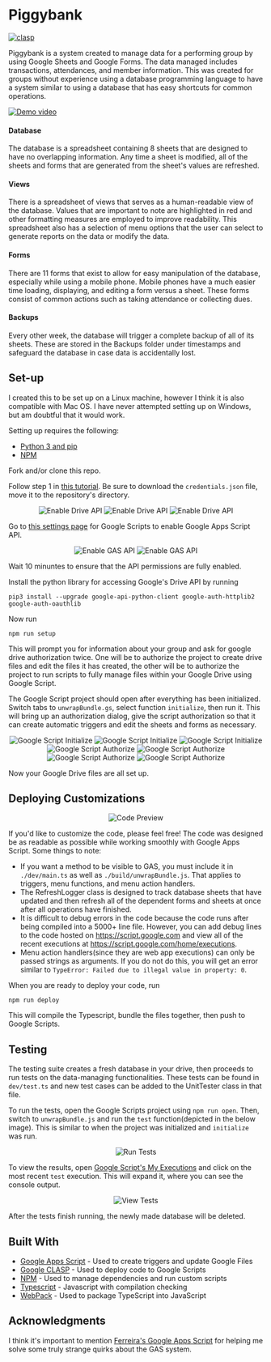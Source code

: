 # Piggybank

[![clasp](https://img.shields.io/badge/built%20with-clasp-4285f4.svg)](https://github.com/google/clasp)

Piggybank is a system created to manage data for a performing group by using
Google Sheets and Google Forms. The data managed includes transactions,
attendances, and member information. This was created for groups without
experience using a database programming language to have a system similar
to using a database that has easy shortcuts for common operations.

[![Demo video](https://i.imgur.com/BSASBoS.png)](https://youtu.be/lqzI_y59EEI)

#### Database
The database is a spreadsheet containing 8 sheets that are designed to have
no overlapping information. Any time a sheet is modified, all of the sheets
and forms that are generated from the sheet's values are refreshed.

#### Views
There is a spreadsheet of views that serves as a human-readable view of the
database. Values that are important to note are highlighted in red and other
formatting measures are employed to improve readability. This spreadsheet also
has a selection of menu options that the user can select to generate reports
on the data or modify the data.

#### Forms
There are 11 forms that exist to allow for easy manipulation of the database,
especially while using a mobile phone. Mobile phones have a much easier time
loading, displaying, and editing a form versus a sheet. These forms consist
of common actions such as taking attendance or collecting dues.

#### Backups
Every other week, the database will trigger a complete backup of all of its
sheets. These are stored in the Backups folder under timestamps and safeguard
the database in case data is accidentally lost.

## Set-up

I created this to be set up on a Linux machine, however I think it is also
compatible with Mac OS. I have never attempted setting up on Windows, but am
doubtful that it would work.

Setting up requires the following:
* [Python 3 and pip][link_python]
* [NPM][link_npm]

Fork and/or clone this repo.

Follow step 1 in [this tutorial][link_quickstart]. Be sure to download the
`credentials.json` file, move it to the repository's directory.

<p align="center">
 <img alt="Enable Drive API" src="https://i.imgur.com/wLkAPLc.png" title="Enable Drive API">
 <img alt="Enable Drive API" src="https://i.imgur.com/bumBvCI.png" title="Enable Drive API">
 <img alt="Enable Drive API" src="https://i.imgur.com/5OaPeHX.png" title="Enable Drive API">
</p>

Go to [this settings page](https://script.google.com/u/3/home/usersettings) for Google Scripts to enable Google Apps Script API.

<p align="center">
 <img alt="Enable GAS API" src="https://i.imgur.com/IbKyJyl.png" title="Enable GAS API">
 <img alt="Enable GAS API" src="https://i.imgur.com/e1Kyivi.png" title="Enable GAS API">
</p>

Wait 10 minuntes to ensure that the API permissions are fully enabled.

Install the python library for accessing Google's Drive API by running

```
pip3 install --upgrade google-api-python-client google-auth-httplib2 google-auth-oauthlib
```

Now run

```
npm run setup
```

This will prompt you for information about your group and ask for google drive
authorization twice. One will be to authorize the project to create drive files
and edit the files it has created, the other will be to authorize the project
to run scripts to fully manage files within your Google Drive using Google
Script.

The Google Script project should open after everything has been initialized.
Switch tabs to `unwrapBundle.gs`, select function `initialize`, then run it.
This will bring up an authorization dialog, give the script authorization so
that it can create automatic triggers and edit the sheets and forms as
necessary.

<p align="center">
 <img alt="Google Script Initialize" src="https://i.imgur.com/abvXAtj.png" title="Google Script Initialize">
 <img alt="Google Script Initialize" src="https://i.imgur.com/QRIsqM6.png" title="Google Script Initialize">
 <img alt="Google Script Initialize" src="https://i.imgur.com/ymBs31y.png" title="Google Script Initialize">
 <img alt="Google Script Authorize" src="https://i.imgur.com/k46o0Cy.png" title="Google Script Authorize">
 <img alt="Google Script Authorize" src="https://i.imgur.com/d4dfVzO.png" title="Google Script Authorize">
 <img alt="Google Script Authorize" src="https://i.imgur.com/ltqBg98.png" title="Google Script Authorize">
 <img alt="Google Script Authorize" src="https://i.imgur.com/xlaoQ7G.png" title="Google Script Authorize">
</p>

Now your Google Drive files are all set up.

## Deploying Customizations

<p align="center">
 <img alt="Code Preview" src="https://i.imgur.com/YQkQ6Ex.png" title="Code Preview">
</p>

If you'd like to customize the code, please feel free! The code was designed
be as readable as possible while working smoothly with Google Apps Script. Some
things to note:

* If you want a method to be visible to GAS, you must include it in
`./dev/main.ts` as well as `./build/unwrapBundle.js`. That applies to triggers,
menu functions, and menu action handlers.
* The RefreshLogger class is designed to track database sheets that have
updated and then refresh all of the dependent forms and sheets at once after
all operations have finished.
* It is difficult to debug errors in the code because the code runs after being
compiled into a 5000+ line file. However, you can add debug lines to the code
hosted on https://script.google.com and view all of the recent executions at
https://script.google.com/home/executions.
* Menu action handlers(since they are web app executions) can only be passed
strings as arguments. If you do not do this, you will get an error similar to
`TypeError: Failed due to illegal value in property: 0`.

When you are ready to deploy your code, run
```
npm run deploy
```

This will compile the Typescript, bundle the files together, then push to
Google Scripts.

## Testing

The testing suite creates a fresh database in your drive, then proceeds to run
tests on the data-managing functionalities. These tests can be found in
`dev/test.ts` and new test cases can be added to the UnitTester class in that
file.

To run the tests, open the Google Scripts project using `npm run open`. Then,
switch to `unwrapBundle.js` and run the `test` function(depicted in the below
image). This is similar to when the project was initialized and `initialize`
was run.

<p align="center">
 <img alt="Run Tests" src="https://i.imgur.com/i9BxrqL.png" title="Run Tests">
</p>

To view the results, open [Google Script's My Executions][link_script_execs]
and click on the most recent `test` execution. This will expand it, where you
can see the console output.

<p align="center">
 <img alt="View Tests" src="https://i.imgur.com/Hzm2VlK.png" title="View Tests">
</p>

After the tests finish running, the newly made database will be deleted.

## Built With

* [Google Apps Script][link_gas] - Used to create triggers and update Google Files
* [Google CLASP][link_clasp] - Used to deploy code to Google Scripts
* [NPM][link_npm] - Used to manage dependencies and run custom scripts
* [Typescript][link_typescript] - Javascript with compilation checking
* [WebPack][link_webpack] - Used to package TypeScript into JavaScript

## Acknowledgments

I think it's important to mention
[Ferreira's Google Apps Script][link_ferreira] for helping me solve some truly
strange quirks about the GAS system.

[link_script_execs]: https://script.google.com/home/executions

[link_gas]: https://developers.google.com/apps-script/
[link_clasp]: https://github.com/google/clasp
[link_npm]: https://www.npmjs.com/
[link_typescript]: https://github.com/microsoft/TypeScript
[link_webpack]: https://webpack.js.org/

[link_quickstart]: https://developers.google.com/drive/api/v3/quickstart/python
[link_python]: https://www.python.org/downloads/release/python-374/
[link_npm]: https://www.npmjs.com/get-npm

[link_ferreira]: https://the-eye.eu/public/Books/IT%20Various/OReilly%20Google%20Apps%20Script%2C%20Web%20Application%20Development%20Essentials%202nd%20%282014%29.pdf
